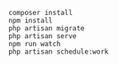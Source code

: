     composer install
    npm install
    php artisan migrate 
    php artisan serve
    npm run watch
    php artisan schedule:work

